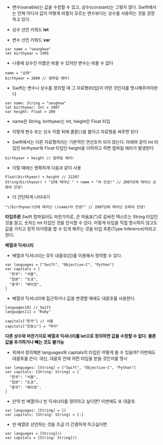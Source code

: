 - 변수(variable)는 값을 수정할 수 있고, 상수(constant)는 그렇지 않다. Swift에서는 언제 어디서 값이 어떻게 바뀔지 모르는 변수보다는 상수를 사용하는 것을 권장하고 있다.

- 상수 선언 키워드 **let**
- 변수 선언 키워드 **var**
```
var name = "seunghwa"
let birthyear = 1995

```
- 나중에 상수인 이름은 바꿀 수 있지만 변수는 바꿀 수 없다
```
name = "승화"
birthyear = 2000 // 컴파일 에러!
```

- Swift는 변수나 상수를 정의할 때 그 자료형(타입)이 어떤 것인지를 명시해주어야한다

```
var name: String = "seughwa"
let birthyear: Int = 2007
var height: Float = 200
```

- name은 String, birthyear는 Int, height은 Float 타입
- 이렇게 변수 또는 상수 이름 뒤에 콜론(:)을 붙이고 자료형을 써주면 된다

- Swift에서는 다른 자료형끼리는 기본적인 연산조차 되지 않는다. 아래와 같이 Int 타입인 birthyear와 Float 타입인 height을 더하려고 하면 컴파일 에러가 발생한다
```
birthyear + height // 컴파일 에러!
```

- 이럴 때에는 명확하게 다음과 같이 사용
```
Float(birthyear) + height // 22207
String(birthyear) + "년에 태어난 " + name + "야 안녕!" // 2007년에 태어난 승화야 안녕!
```

- 더 간단하게 나타내기
```
"\(birthyear)년에 태어난 \(name)야 안녕!" // 2007년에 태어난 승화야 안녕!
```

**타입추론**
Swift 컴파일러도 마찬가지로, 큰 따옴표(")로 감싸진 텍스트는 String 타입인 것을 알고, 숫자는 Int 타입인 것을 인식할 수 있다. 이렇게 타입을 직접 명시하지 않고도 값을 가지고 정적 타이핑을 할 수 있게 해주는 것을 타입 추론(Type Inference)이라고 한다.

**배열과 딕셔너리**

- 배열과 딕셔너리는 모두 대괄호([])를 이용해서 정의할 수 있다.
```
var languages = ["Swift", "Objective-C", "Python"]
var capitals = [
  "한국": "서울",
  "일본": "도쿄",
  "중국": "베이징",
]
```

- 배열과 딕셔너리에 접근하거나 값을 변경할 때에도 대괄호를 사용한다.
```
languages[0] // Swift
languages[1] = "Ruby"

capitals["한국"] // 서울
capitals["프랑스"] = "파리"
```
**다른 상수와 마찬가지로 배열과 딕셔너리를 let으로 정의하면 값을 수정할 수 없다. 물론 값을 추가하거나 빼는 것도 불가능**

- 위에서 정의해본 languages와 capitals의 타입은 어떻게 쓸 수 있을까? 이번에도 대괄호를 쓴다. 대신, 대괄호 안에 어떤 타입을 받을 것인지를 명시
```
var languages: [String] = ["Swift", "Objective-C", "Python"]
var capitals: [String: String] = [
  "한국": "서울",
  "일본": "도쿄",
  "중국": "베이징",
]
```

- 만약 빈 배열이나 빈 딕셔너리를 정의하고 싶다면? 이번에도 또 대괄호
```
var languages: [String] = []
var capitals: [String: String] = [:]
```

- 빈 배열로 선언하는 것을 조금 더 간결하게 하고싶다면
```
var languages = [String]()
var capitals = [String: String]()
```
